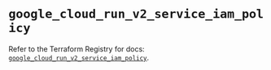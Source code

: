 # `google_cloud_run_v2_service_iam_policy`

Refer to the Terraform Registry for docs: [`google_cloud_run_v2_service_iam_policy`](https://registry.terraform.io/providers/hashicorp/google-beta/6.8.0/docs/resources/google_cloud_run_v2_service_iam_policy).
